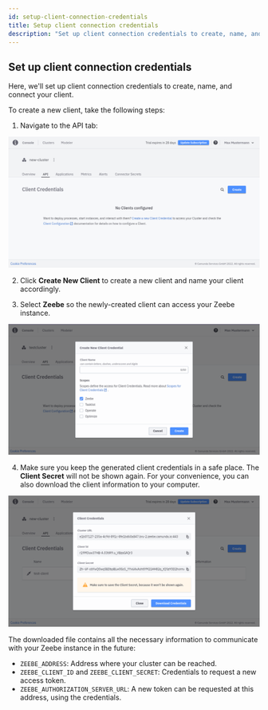 ```yaml
---
id: setup-client-connection-credentials
title: Setup client connection credentials
description: "Set up client connection credentials to create, name, and connect your client."
---
```


## Set up client connection credentials

Here, we'll set up client connection credentials to create, name, and connect your client.

To create a new client, take the following steps:

1. Navigate to the API tab:

![cluster-details](./img/cluster-detail-clients.png)

2. Click **Create New Client** to create a new client and name your client accordingly.

3. Select **Zeebe** so the newly-created client can access your Zeebe instance.

![create-client](./img/cluster-details-create-client.png)

4. Make sure you keep the generated client credentials in a safe place. The **Client Secret** will not be shown again. For your convenience, you can also download the client information to your computer.

![created-client](./img/cluster-details-created-client.png)

The downloaded file contains all the necessary information to communicate with your Zeebe instance in the future:

- `ZEEBE_ADDRESS`: Address where your cluster can be reached.
- `ZEEBE_CLIENT_ID` and `ZEEBE_CLIENT_SECRET`: Credentials to request a new access token.
- `ZEEBE_AUTHORIZATION_SERVER_URL`: A new token can be requested at this address, using the credentials.
